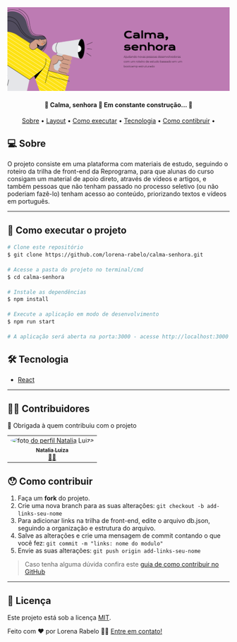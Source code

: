 <img src="https://github.com/lorena-rabelo/calma-senhora/blob/master/banner-github.PNG"  />    


<h4 align="center"> 
	🚧  Calma, senhora 🚀 Em constante construção...  🚧
</h4>
<p align="center">
 <a href="#-sobre">Sobre</a> •
 <a href="#-layout">Layout</a> • 
 <a href="#-como-executar-o-projeto">Como executar</a> • 
 <a href="#-tecnologia">Tecnologia</a> • 
 <a href="#-como-contribuir">Como contibruir</a> • 
</p>


## 💻 Sobre
O projeto consiste em uma plataforma com materiais de estudo, seguindo o roteiro da trilha de front-end da Reprograma, para que alunas do curso consigam um material de apoio direto, através de vídeos e artigos, e também pessoas que não tenham passado no processo seletivo (ou não poderiam fazê-lo) tenham acesso ao conteúdo, priorizando textos e vídeos em português.   

---   

## 🚀 Como executar o projeto

```bash
# Clone este repositório
$ git clone https://github.com/lorena-rabelo/calma-senhora.git

# Acesse a pasta do projeto no terminal/cmd
$ cd calma-senhora

# Instale as dependências
$ npm install

# Execute a aplicação em modo de desenvolvimento
$ npm run start

# A aplicação será aberta na porta:3000 - acesse http://localhost:3000
```


## 🛠 Tecnologia

- [React](https://pt-br.reactjs.org/)   

---   
  
## 👨‍💻 Contribuidores   
💜 Obrigada à quem contribuiu com o projeto  
<table>
  <tr>
    <td align="center"><a href="https://github.com/natalialuizas"><img style="border-radius: 50%" src="https://avatars3.githubusercontent.com/u/43760157?s=400&u=280f28bb99ed985034c25ea905f0b389444158b8&v=4" width="100px" alt="foto do perfil Natalia Luiza"/><br /><sub><b>Natalia Luiza</b></sub></a><br /><a href="https://github.com/natalialuizas">👨‍🚀</a></td>
    <!-- <td align="center"><a href="https://rocketseat.com.br"><img style="border-radius: 50%;" src="https://avatars1.githubusercontent.com/u/4669899?s=460&u=806503605676192b5d0c363e4490e13d8127ed64&v=4" width="100px;" alt=""/><br /><sub><b>Cleiton Souza</b></sub></a><br /><a href="https://rocketseat.com.br/" title="Rocketseat">👨‍🚀</a></td>
    <td align="center"><a href="https://rocketseat.com.br"><img style="border-radius: 50%;" src="https://avatars2.githubusercontent.com/u/861751?s=460&v=4" width="100px;" alt=""/><br /><sub><b>Robson Marques</b></sub></a><br /><a href="https://rocketseat.com.br/" title="Rocketseat">👨‍🚀</a></td>
    <td align="center"><a href="https://rocketseat.com.br"><img style="border-radius: 50%;" src="https://avatars3.githubusercontent.com/u/16831337?s=460&v=4" width="100px;" alt=""/><br /><sub><b>Claudio Orlandi</b></sub></a><br /><a href="https://rocketseat.com.br/" title="Rocketseat">🚀</a></td> -->
  </tr>
  <!-- <tr>
    <td align="center"><a href="https://rocketseat.com.br"><img style="border-radius: 50%;" src="https://avatars0.githubusercontent.com/u/39345247?s=460&u=cdff2624a327a43e2765112a54e966a06eac6d79&v=4" width="100px;" alt=""/><br /><sub><b>Joseph Oliveira</b></sub></a><br /><a href="https://rocketseat.com.br/" title="Rocketseat">🚀</a></td>
    <td align="center"><a href="https://rocketseat.com.br"><img style="border-radius: 50%;" src="https://avatars0.githubusercontent.com/u/10366880?s=460&u=59e93e1752e9d2ece4b7d8e129d60caba9c94207&v=4" width="100px;" alt=""/><br /><sub><b>Guilherme Rodz</b></sub></a><br /><a href="https://rocketseat.com.br/" title="Rocketseat">🚀</a></td>
    <td align="center"><a href="https://rocketseat.com.br"><img style="border-radius: 50%;" src="https://avatars2.githubusercontent.com/u/37725197?s=460&u=446439436524c37f66e41f35b607dbb70358d5e4&v=4" width="100px;" alt=""/><br /><sub><b>Vinícios Fraga</b></sub></a><br /><a href="https://rocketseat.com.br/" title="Rocketseat">🚀</a></td>
    <td align="center"><a href="https://rocketseat.com.br"><img style="border-radius: 50%;" src="https://avatars3.githubusercontent.com/u/26551306?s=460&u=18446655ccae6c2a29eb177a104ecf32f029aa3a&v=4" width="100px;" alt=""/><br /><sub><b>Hugo Duarte</b></sub></a><br /><a href="https://rocketseat.com.br/" title="Rocketseat">🚀</a>  <a href="https://blog.rocketseat.com.br/" title="Blog">🌐</a></td>
  </tr> -->
</table> 


## 😯 Como contribuir 

1. Faça um **fork** do projeto.
2. Crie uma nova branch para as suas alterações: `git checkout -b add-links-seu-nome`
3. Para adicionar links na trilha de front-end, edite o arquivo db.json, seguindo a organização e estrutura do arquivo.  
4. Salve as alterações e crie uma mensagem de commit contando o que você fez: `git commit -m "links: nome do modulo"`
4. Envie as suas alterações: `git push origin add-links-seu-nome`
> Caso tenha alguma dúvida confira este [guia de como contribuir no GitHub](https://github.com/firstcontributions/first-contributions)   

---


## 📝 Licença

Este projeto está sob a licença [MIT](./LICENSE).

Feito com ❤️ por Lorena Rabelo  👋🏽 [Entre em contato!](https://www.linkedin.com/in/olalorenarabelo/)


